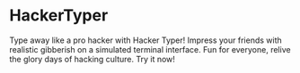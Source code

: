# HackerTyper
Type away like a pro hacker with Hacker Typer! Impress your friends with realistic gibberish on a simulated terminal interface. Fun for everyone, relive the glory days of hacking culture. Try it now!

